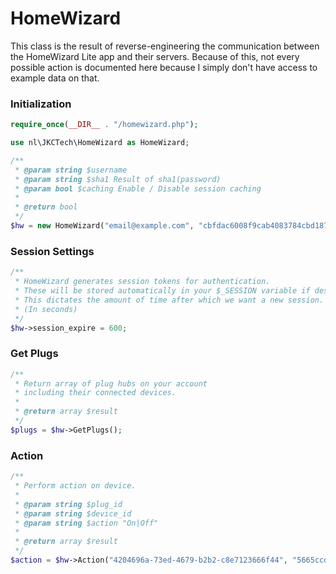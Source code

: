 # HomeWizard

This class is the result of reverse-engineering the communication between the HomeWizard Lite app and their servers. Because of this, not every possible action is documented here because I simply don't have access to example data on that.

### Initialization
```php
require_once(__DIR__ . "/homewizard.php");

use nl\JKCTech\HomeWizard as HomeWizard;

/**
 * @param string $username
 * @param string $sha1 Result of sha1(password)
 * @param bool $caching Enable / Disable session caching
 * 
 * @return bool 
 */
$hw = new HomeWizard("email@example.com", "cbfdac6008f9cab4083784cbd1874f76618d2a97", true);
```

### Session Settings
``` php
/**
 * HomeWizard generates session tokens for authentication.
 * These will be stored automatically in your $_SESSION variable if desired.
 * This dictates the amount of time after which we want a new session.
 * (In seconds)
 */
$hw->session_expire = 600;
```

### Get Plugs
``` php
/**
 * Return array of plug hubs on your account
 * including their connected devices.
 *
 * @return array $result
 */
$plugs = $hw->GetPlugs();
```

### Action
``` php
/**
 * Perform action on device.
 *
 * @param string $plug_id
 * @param string $device_id
 * @param string $action "On|Off"
 * 
 * @return array $result 
 */
$action = $hw->Action("4204696a-73ed-4679-b2b2-c8e7123666f44", "5665ccd4-1337-4f1b-9d6c-4d67feeded30", "On");
```